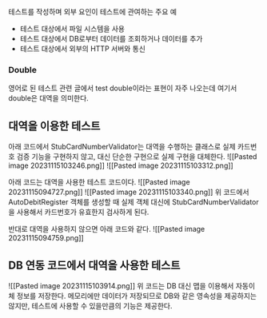 테스트를 작성하며 외부 요인이 테스트에 관여하는 주요 예
- 테스트 대상에서 파일 시스템을 사용
- 테스트 대상에서 DB로부터 데이터를 조회하거나 데이터를 추가
- 테스트 대상에서 외부의 HTTP 서버와 통신

### Double
영어로 된 테스트 관련 글에서 test double이라는 표현이 자주 나오는데 여기서 double은 대역을 의미한다.

## 대역을 이용한 테스트

아래 코드에서 StubCardNumberValidator는 대역을 수행하는 클래스로 실제 카드번호 검증 기능을 구현하지 않고, 대신 단순한 구현으로 실제 구현을 대체한다.
![[Pasted image 20231115103246.png]]
![[Pasted image 20231115103312.png]]

아래 코드는 대역을 사용한 테스트 코드이다.
![[Pasted image 20231115094727.png]]
![[Pasted image 20231115103340.png]]
위 코드에서 AutoDebitRegister 객체를 생성할 때 실제 객체 대신에 StubCardNumberValidator을 사용해서 카드번호가 유효한지 검사하게 된다.

반대로 대역을 사용하지 않으면 아래 코드와 같다.
![[Pasted image 20231115094759.png]]

## DB 연동 코드에서 대역을 사용한 테스트
![[Pasted image 20231115103914.png]]
위 코드는 DB 대신 맵을 이용해서 자동이체 정보를 저장한다. 메모리에만 데이터가 저장되므로 DB와 같은 영속성을 제공하지는않지만, 테스트에 사용할 수 있을만큼의 기능은 제공한다.




